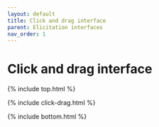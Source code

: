 ```yaml
---
layout: default
title: Click and drag interface
parent: Elicitation interfaces
nav_order: 1
---
```

# Click and drag interface

{% include top.html %}

{% include click-drag.html %}

{% include bottom.html %}
